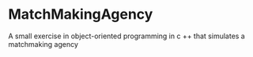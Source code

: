# MatchMakingAgency
 A small exercise in object-oriented programming in c ++ that simulates a matchmaking agency
